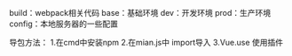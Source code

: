 build：webpack相关代码
    base：基础环境
    dev：开发环境
    prod：生产环境
config：本地服务器的一些配置

导包方法：
1.在cmd中安装npm
2.在mian.js中 import导入
3.Vue.use 使用插件

